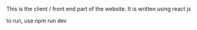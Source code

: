 This is the client / front end part of the website. It is written using react js

to run, use npm run dev
